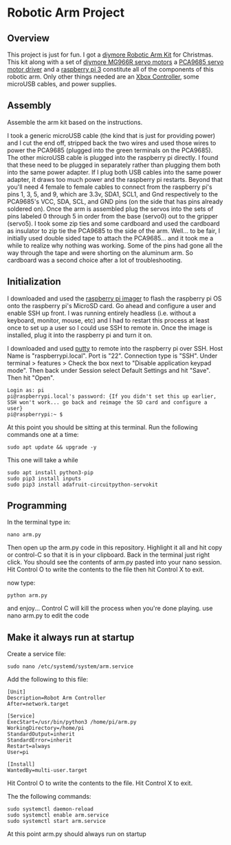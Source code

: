 # Robotic Arm Project

## Overview

This project is just for fun. I got a [diymore Robotic Arm Kit](https://a.co/d/if8emE7) for Christmas.  This kit along with a set of [diymore MG966R servo motors](https://a.co/d/if8emE7) a [PCA9685 servo motor driver](https://a.co/d/9lWJIKU) and a [raspberry pi 3](https://a.co/d/gZCAYc5) constitute all of the components of this robotic arm. Only other things needed are an [Xbox Controller](https://a.co/d/gVA1zVS), some microUSB cables, and power supplies. 

## Assembly

Assemble the arm kit based on the instructions.

I took a generic microUSB cable (the kind that is just for providing power) and I cut the end off, stripped back the two wires and used those wires to power the PCA9685 (plugged into the green terminals on the PCA9685).  The other microUSB cable is plugged into the raspberry pi directly. I found that these need to be plugged in separately rather than plugging them both into the same power adapter. If I plug both USB cables into the same power adapter, it draws too much power and the raspberry pi restarts. Beyond that you'll need 4 female to female cables to connect from the raspberry pi's pins 1, 3, 5, and 9, which are 3.3v, SDA1, SCL1, and Gnd respectively to the PCA9685's VCC, SDA, SCL, and GND pins (on the side that has pins already soldered on).  Once the arm is assembled plug the servos into the sets of pins labeled 0 through 5 in order from the base (servo0) out to the gripper (servo5).  I took some zip ties and some cardboard and used the cardboard as insulator to zip tie the PCA9685 to the side of the arm. Well... to be fair, I initially used double sided tape to attach the PCA9685... and it took me a while to realize why nothing was working. Some of the pins had gone all the way through the tape and were shorting on the aluminum arm. So cardboard was a second choice after a lot of troubleshooting. 

## Initialization

I downloaded and used the [raspberry pi imager](https://www.raspberrypi.com/software/) to flash the raspberry pi OS onto the raspberry pi's MicroSD card.  Go ahead and configure a user and enable SSH up front. I was running entirely headless (i.e. without a keyboard, monitor, mouse, etc) and I had to restart this process at least once to set up a user so I could use SSH to remote in.  Once the image is installed, plug it into the raspberry pi and turn it on. 

I downloaded and used [putty](https://www.putty.org/) to remote into the raspberry pi over SSH. Host Name is "raspberrypi.local". Port is "22". Connection type is "SSH". Under terminal > features > Check the box next to "Disable application keypad mode".  Then back under Session select Default Settings and hit "Save".  Then hit "Open". 
```
Login as: pi
pi@raspberrypi.local's password: {If you didn't set this up earlier, SSH won't work... go back and reimage the SD card and configure a user}
pi@raspberrypi:~ $ 
```
At this point you should be sitting at this terminal. Run the following commands one at a time:
```
sudo apt update && upgrade -y 
```
This one will take a while
```
sudo apt install python3-pip
sudo pip3 install inputs
sudo pip3 install adafruit-circuitpython-servokit
```
## Programming

In the terminal type in: 
```
nano arm.py 
```
Then open up the arm.py code in this repository. Highlight it all and hit copy or control-C so that it is in your clipboard. Back in the terminal just right click. You should see the contents of arm.py pasted into your nano session.  Hit Control O to write the contents to the file then hit Control X to exit. 

now type:
```
python arm.py
```
and enjoy... 
Control C will kill the process when you're done playing. 
use nano arm.py to edit the code

## Make it always run at startup

Create a service file:
```
sudo nano /etc/systemd/system/arm.service
```
Add the following to this file:
```
[Unit]
Description=Robot Arm Controller
After=network.target

[Service]
ExecStart=/usr/bin/python3 /home/pi/arm.py
WorkingDirectory=/home/pi
StandardOutput=inherit
StandardError=inherit
Restart=always
User=pi

[Install]
WantedBy=multi-user.target
```
Hit Control O to write the contents to the file. Hit Control X to exit.

The the following commands:
```
sudo systemctl daemon-reload
sudo systemctl enable arm.service
sudo systemctl start arm.service
```
At this point arm.py should always run on startup 
